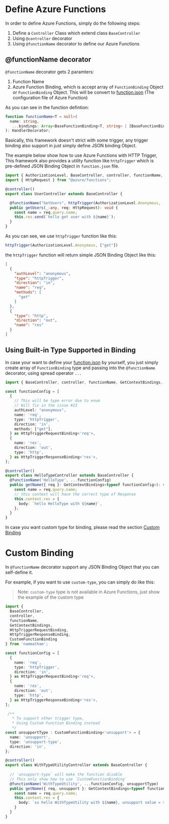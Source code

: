 # Define Azure Functions

In order to define Azure Functions, simply do the following steps:
1. Define a `Controller` Class which extend class `BaseController` 
2. Using `@controller` decorator 
3. Using `@functionName` decorator to define our Azure Functions

## @functionName decorator

`@functionName` decorator gets 2 paramters:
1. Function Name
2. Azure Function Binding, which is accept array of `FunctionBinding` Object or `FunctionBinding` Object. This will be convert to [function.json](https://learn.microsoft.com/en-us/azure/azure-functions/create-first-function-cli-node?tabs=azure-cli%2Cbrowser#functionjson) (The configuration file of Azure Function)

As you can see in the function defintion:

```ts
function functionName<T = null>(
  name: string,
   ...bindings: Array<BaseFunctionBinding<T, string> | [BaseFunctionBinding<T, string>, BaseFunctionBinding<T, string>]>
): HandlerDecorator;
```


Basically, this framework doesn't strict with some trigger, any trigger binding also support in just simply define JSON binding Object.

The example below show how to use Azure Functions with HTTP Trigger, This framework also provides a utility function like `httpTrigger` which is pre-defined JSON Binding Object in `function.json` file.

```ts
import { AuthorizationLevel, BaseController, controller, functionName, httpTrigger } from "nammatham";
import { HttpRequest } from "@azure/functions";

@controller()
export class UserController extends BaseController {

  @functionName("GetUsers", httpTrigger(AuthorizationLevel.Anonymous, ["get"]))
  public getUsers(_:any, req: HttpRequest): void {
    const name = req.query.name;  
    this.res.send(`hello get user with ${name}`);
  }
}
```

As you can see, we use `httpTrigger` function like this:

```ts
httpTrigger(AuthorizationLevel.Anonymous, ["get"])
```

the `httpTrigger` function will return simple JSON Binding Object like this:

```json
[
  {
    "authLevel": "anonymous",
    "type": "httpTrigger",
    "direction": "in",
    "name": "req",
    "methods": [
      "get"
    ]
  },
  {
    "type": "http",
    "direction": "out",
    "name": "res"
  }
]
```


## Using Built-in Type Supported in Binding 

In case your want to define your [function.json](https://learn.microsoft.com/en-us/azure/azure-functions/create-first-function-cli-node?tabs=azure-cli%2Cbrowser#functionjson) by yourself, you just simply create array of `FunctionBinding` type and passing into the `@functionName` decorator, using spread operator `...`

```ts
import { BaseController, controller, functionName, GetContextBindings, HttpTriggerRequestBinding, HttpTriggerResponseBinding, CustomFunctionBinding } from 'nammatham';

const functionConfig = [
  {
    // This will be type error due to enum
    // Will fix in the issue #23
    authLevel: "anonymous",
    name: 'req',
    type: 'httpTrigger',
    direction: 'in',
    methods: ["get"],
  } as HttpTriggerRequestBinding<'req'>,
  {
    name: 'res',
    direction: 'out',
    type: 'http',
  } as HttpTriggerResponseBinding<'res'>,
];

@controller()
export class HelloTypeController extends BaseController {
  @functionName('HelloType', ...functionConfig)
  public getName({ req }: GetContextBindings<typeof functionConfig>): void {
    const name = req.query.name;
    // this context will have the correct type of Response
    this.context.res = {
      body: `hello HelloType with ${name}`,
    };
  }
}
```

In case you want custom type for binding, please read the section [Custom Binding](define-azure-function.md#custom-binding)

# Custom Binding

In `@functionName` decorator support any JSON Binding Object that you can self-define it.

For example, if you want to use `custom-type`, you can simply do like this:

> Note: `custom-type` type is not available in Azure Functions, just show the example of the custom type

```ts
import {
  BaseController,
  controller,
  functionName,
  GetContextBindings,
  HttpTriggerRequestBinding,
  HttpTriggerResponseBinding,
  CustomFunctionBinding
} from 'nammatham';

const functionConfig = [
  {
    name: 'req',
    type: 'httpTrigger',
    direction: 'in',
  } as HttpTriggerRequestBinding<'req'>,
  {
    name: 'res',
    direction: 'out',
    type: 'http',
  } as HttpTriggerResponseBinding<'res'>,
];

 /**
   * To support other trigger type,
   * Using Custom Function Binding instead
   */
const unsupportType : CustomFunctionBinding<'unsupport'> = {
  name: 'unsupport',
  type: 'unsupport-type',
  direction: 'in',
};

@controller()
export class WithTypeUtilityController extends BaseController {
  
  // `unsupport-type` will make the function disable
  // This only show how to use `CustomFunctionBinding`
  @functionName('WithTypeUtility', ...functionConfig, unsupportType)
  public getName({ req, unsupport }: GetContextBindings<typeof functionConfig>): void {
    const name = req.query.name;
    this.context.res = {
      body: `xx hello WithTypeUtility with ${name}, unsupport value = ${unsupport}`
    }
  }
}
```